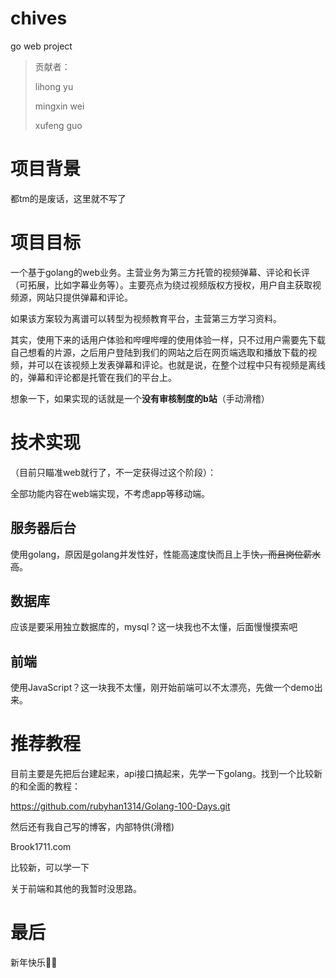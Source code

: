 # chives
 go web project

> 贡献者：
>
> lihong yu
>
> mingxin wei
>
> xufeng guo

# 项目背景

都tm的是废话，这里就不写了

# 项目目标

一个基于golang的web业务。主营业务为第三方托管的视频弹幕、评论和长评（可拓展，比如字幕业务等）。主要亮点为绕过视频版权方授权，用户自主获取视频源，网站只提供弹幕和评论。

如果该方案较为离谱可以转型为视频教育平台，主营第三方学习资料。

其实，使用下来的话用户体验和哔哩哔哩的使用体验一样，只不过用户需要先下载自己想看的片源，之后用户登陆到我们的网站之后在网页端选取和播放下载的视频，并可以在该视频上发表弹幕和评论。也就是说，在整个过程中只有视频是离线的，弹幕和评论都是托管在我们的平台上。

想象一下，如果实现的话就是一个**没有审核制度的b站**（手动滑稽）

# 技术实现

（目前只瞄准web就行了，不一定获得过这个阶段）：

全部功能内容在web端实现，不考虑app等移动端。

## 服务器后台

使用golang，原因是golang并发性好，性能高速度快而且上手快~~，而且岗位薪水高~~。

## 数据库

应该是要采用独立数据库的，mysql？这一块我也不太懂，后面慢慢摸索吧

## 前端

使用JavaScript？这一块我不太懂，刚开始前端可以不太漂亮，先做一个demo出来。

# 推荐教程

目前主要是先把后台建起来，api接口搞起来，先学一下golang。找到一个比较新的和全面的教程：

https://github.com/rubyhan1314/Golang-100-Days.git

然后还有我自己写的博客，内部特供(滑稽)

Brook1711.com

比较新，可以学一下

关于前端和其他的我暂时没思路。

# 最后

新年快乐🎉🧨